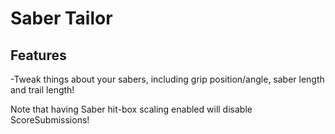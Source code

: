Saber Tailor
=====

## Features
-Tweak things about your sabers, including grip position/angle, saber length and trail length!

Note that having Saber hit-box scaling enabled will disable ScoreSubmissions!